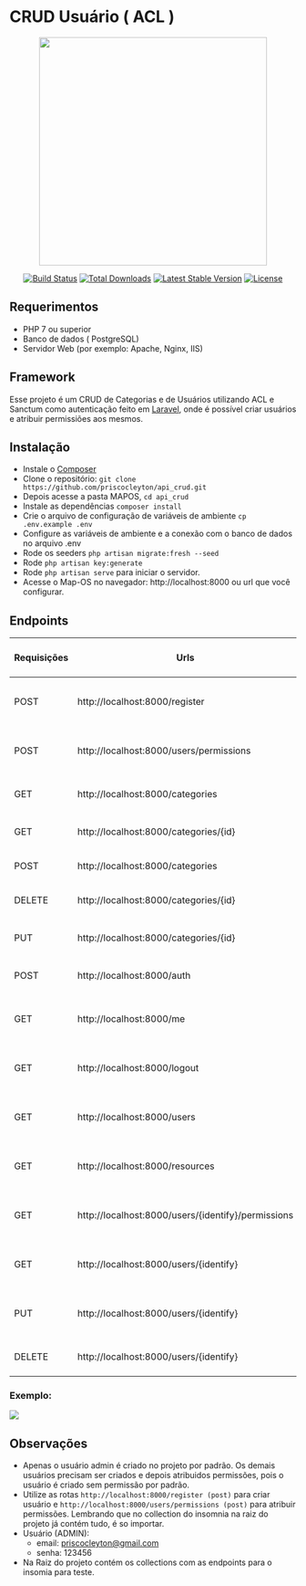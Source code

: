 # CRUD Usuário ( ACL )

<p align="center"><a href="https://laravel.com" target="_blank"><img src="https://raw.githubusercontent.com/laravel/art/master/logo-lockup/5%20SVG/2%20CMYK/1%20Full%20Color/laravel-logolockup-cmyk-red.svg" width="400"></a></p>

<p align="center">
<a href="https://travis-ci.org/laravel/framework"><img src="https://travis-ci.org/laravel/framework.svg" alt="Build Status"></a>
<a href="https://packagist.org/packages/laravel/framework"><img src="https://img.shields.io/packagist/dt/laravel/framework" alt="Total Downloads"></a>
<a href="https://packagist.org/packages/laravel/framework"><img src="https://img.shields.io/packagist/v/laravel/framework" alt="Latest Stable Version"></a>
<a href="https://packagist.org/packages/laravel/framework"><img src="https://img.shields.io/packagist/l/laravel/framework" alt="License"></a>
</p>

## Requerimentos

* PHP 7 ou superior
* Banco de dados ( PostgreSQL)
* Servidor Web (por exemplo: Apache, Nginx, IIS)

## Framework

Esse projeto é um CRUD de Categorias e de Usuários utilizando ACL e Sanctum como autenticação feito em [Laravel](http://laravel.com), onde é possível criar usuários e atribuir permissiões aos mesmos.

## Instalação

* Instale o [Composer](https://getcomposer.org/download)
* Clone o repositório: `git clone https://github.com/priscocleyton/api_crud.git`
* Depois acesse a pasta MAPOS, `cd api_crud`
* Instale as dependências `composer install`
* Crie o arquivo de configuração de variáveis de ambiente `cp .env.example .env`
* Configure as variáveis de ambiente e a conexão com o banco de dados no arquivo .env
* Rode os seeders `php artisan migrate:fresh --seed`
* Rode `php artisan key:generate`
* Rode `php artisan serve` para iniciar o servidor.
* Acesse o Map-OS no navegador: http://localhost:8000 ou url que você configurar.

## Endpoints

Requisições | Urls | Descrição | Parâmetros (headers)| Descrição no Collection | 
--- | --- | --- | ---| ---
 POST | http://localhost:8000/register | Retorna dados do usuário logado |  | CREATE USER  |
 POST | http://localhost:8000/users/permissions | Cria permissões para um usuário | `` Bearer {{ access_token }} `` | CREATE  PERMISSION USER |
 GET | http://localhost:8000/categories | Lista todas as categorias | `` Bearer {{ access_token }} `` | LIST ALL CATEGORIES |
 GET | http://localhost:8000/categories/{id} | Lista categoria pelo id | `` Bearer {{ access_token }} `` | LIST CATEGORY BY ID |
 POST | http://localhost:8000/categories | Cria Categoria | `` Bearer {{ access_token }} `` | CREATE CATEGORY |
 DELETE | http://localhost:8000/categories/{id} | Deletar categoria pelo id | `` Bearer {{ access_token }} `` | DELETE CATEGORY |
 PUT | http://localhost:8000/categories/{id} | Atualiza categoria pelo id | `` Bearer {{ access_token }} `` | UPDATE CATEGORY |
 POST | http://localhost:8000/auth | Autenticação de login na API |  | USER AUTH |
 GET | http://localhost:8000/me | Mostra dados do usuário logado | `` Bearer {{ access_token }} `` | USER ME |
 GET | http://localhost:8000/logout | Retorna dados do usuário logado | `` Bearer {{ access_token }} `` | USER LOGOUT |
 GET | http://localhost:8000/users | Retorna todos os usuários cadastrados | `` Bearer {{ access_token }} `` | USERS |
 GET | http://localhost:8000/resources | Retorna todos os detalhes das permissões | `` Bearer {{ access_token }} `` | RESOURCE |
 GET | http://localhost:8000/users/{identify}/permissions | Verifica as permissões de um usuário | `` Bearer {{ access_token }} `` | USER PERMISSION |
 GET | http://localhost:8000/users/{identify} | Retorna dados de um usuário pelo identify | `` Bearer {{ access_token }} `` | USER BY IDENTIFY |
 PUT | http://localhost:8000/users/{identify} | Atualiza os dados de um usuário pelo identify | `` Bearer {{ access_token }} `` | USER |
 DELETE | http://localhost:8000/users/{identify} | Exclui um usuário pelo identify | `` Bearer {{ access_token }} `` | USER |

### Exemplo:
<img src="https://uploaddeimagens.com.br/images/003/738/956/full/API_PRINT.png?1645475713" >

## Observações
* Apenas o usuário admin é criado no projeto por padrão. Os demais usuários precisam ser criados e depois atribuidos permissões, pois o usuário é criado sem permissão por padrão.
* Utilize as rotas ``http://localhost:8000/register (post)`` para criar usuário e ``http://localhost:8000/users/permissions (post)`` para atribuir permissões. Lembrando que no collection do insomnia na raiz do projeto já contém tudo, é so importar.
* Usuário (ADMIN): 
    * email: priscocleyton@gmail.com 
     * senha: 123456
* Na Raiz do projeto contém os collections com as endpoints para o insomia para teste.
